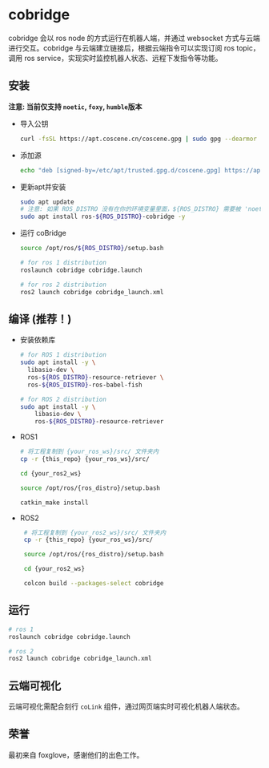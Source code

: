 # cobridge

cobridge 会以 ros node 的方式运行在机器人端，并通过 websocket 方式与云端进行交互。cobridge 与云端建立链接后，根据云端指令可以实现订阅 ros topic，调用 ros service，实现实时监控机器人状态、远程下发指令等功能。

## 安装

**注意: 当前仅支持 `noetic`, `foxy`, `humble`版本**

* 导入公钥

  ``` bash
  curl -fsSL https://apt.coscene.cn/coscene.gpg | sudo gpg --dearmor -o /etc/apt/trusted.gpg.d/coscene.gpg
  ```

* 添加源

  ``` bash
  echo "deb [signed-by=/etc/apt/trusted.gpg.d/coscene.gpg] https://apt.coscene.cn $(. /etc/os-release && echo $UBUNTU_CODENAME) main" | sudo tee /etc/apt/sources.list.d/coscene.list
  ```

* 更新apt并安装

  ``` bash
  sudo apt update
  # 注意: 如果 ROS_DISTRO 没有在你的环境变量里面，${ROS_DISTRO} 需要被 'noetic', 'foxy' or 'humble' 替换
  sudo apt install ros-${ROS_DISTRO}-cobridge -y
  ```

* 运行 coBridge

  ``` bash
  source /opt/ros/${ROS_DISTRO}/setup.bash
  
  # for ros 1 distribution
  roslaunch cobridge cobridge.launch
  
  # for ros 2 distribution
  ros2 launch cobridge cobridge_launch.xml 
  ```


## 编译 (推荐！)

* 安装依赖库

  ``` bash
  # for ROS 1 distribution
  sudo apt install -y \
    libasio-dev \
    ros-${ROS_DISTRO}-resource-retriever \
    ros-${ROS_DISTRO}-ros-babel-fish
  
  # for ROS 2 distribution
  sudo apt install -y \
      libasio-dev \
      ros-${ROS_DISTRO}-resource-retriever
  ```

* ROS1

  ``` bash 
  # 将工程复制到 {your_ros_ws}/src/ 文件夹内
  cp -r {this_repo} {your_ros_ws}/src/
  
  cd {your_ros2_ws} 
  
  source /opt/ros/{ros_distro}/setup.bash 
  
  catkin_make install
  ```


* ROS2

  ``` bash 
   # 将工程复制到 {your_ros2_ws}/src/ 文件夹内
   cp -r {this_repo} {your_ros_ws}/src/ 
  
   source /opt/ros/{ros_distro}/setup.bash
  
   cd {your_ros2_ws} 
  
   colcon build --packages-select cobridge
  ```

## 运行
  ``` bash
  # ros 1
  roslaunch cobridge cobridge.launch
  
  # ros 2
  ros2 launch cobridge cobridge_launch.xml 
  ```

## 云端可视化
云端可视化需配合刻行 `coLink` 组件，通过网页端实时可视化机器人端状态。

## 荣誉
最初来自 foxglove，感谢他们的出色工作。